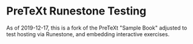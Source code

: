 # PreTeXt Runestone Testing

As of 2019-12-17, this is a fork of the PreTeXt "Sample Book" adjusted to test hosting via Runestone, and embedding interactive exercises.